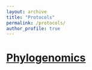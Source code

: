 ```yaml
---
layout: archive
title: "Protocols"
permalink: /protocols/
author_profile: true
---
```


# [Phylogenomics](../_protocols/Phylogenomics.md)
